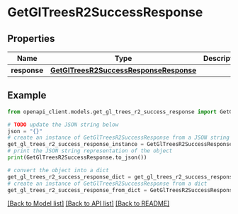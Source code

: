 # GetGlTreesR2SuccessResponse


## Properties

Name | Type | Description | Notes
------------ | ------------- | ------------- | -------------
**response** | [**GetGlTreesR2SuccessResponseResponse**](GetGlTreesR2SuccessResponseResponse.md) |  | [optional] 

## Example

```python
from openapi_client.models.get_gl_trees_r2_success_response import GetGlTreesR2SuccessResponse

# TODO update the JSON string below
json = "{}"
# create an instance of GetGlTreesR2SuccessResponse from a JSON string
get_gl_trees_r2_success_response_instance = GetGlTreesR2SuccessResponse.from_json(json)
# print the JSON string representation of the object
print(GetGlTreesR2SuccessResponse.to_json())

# convert the object into a dict
get_gl_trees_r2_success_response_dict = get_gl_trees_r2_success_response_instance.to_dict()
# create an instance of GetGlTreesR2SuccessResponse from a dict
get_gl_trees_r2_success_response_from_dict = GetGlTreesR2SuccessResponse.from_dict(get_gl_trees_r2_success_response_dict)
```
[[Back to Model list]](../README.md#documentation-for-models) [[Back to API list]](../README.md#documentation-for-api-endpoints) [[Back to README]](../README.md)



